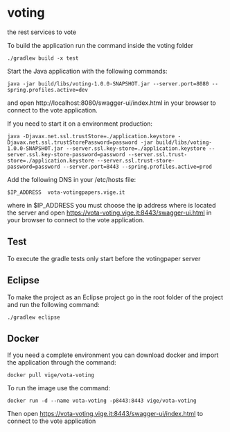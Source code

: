 # voting
the rest services to vote

To build the application run the command inside the voting folder
```
./gradlew build -x test
```
Start the Java application with the following commands:
```
java -jar build/libs/voting-1.0.0-SNAPSHOT.jar --server.port=8080 --spring.profiles.active=dev
```
and open http://localhost:8080/swagger-ui/index.html in your browser to connect to the vote application.

If you need to start it on a environment production:
```
java -Djavax.net.ssl.trustStore=./application.keystore -Djavax.net.ssl.trustStorePassword=password -jar build/libs/voting-1.0.0-SNAPSHOT.jar --server.ssl.key-store=./application.keystore --server.ssl.key-store-password=password --server.ssl.trust-store=./application.keystore --server.ssl.trust-store-password=password --server.port=8443 --spring.profiles.active=prod
```

Add the following DNS in your /etc/hosts file:
```
$IP_ADDRESS  vota-votingpapers.vige.it
```

where in $IP_ADDRESS you must choose the ip address where is located the server
and open https://vota-voting.vige.it:8443/swagger-ui.html in your browser to connect to the vote application.

## Test

To execute the gradle tests only start before the votingpaper server

## Eclipse

To make the project as an Eclipse project go in the root folder of the project and run the following command:
```
./gradlew eclipse
```

## Docker

If you need a complete environment you can download docker and import the application through the command:
```
docker pull vige/vota-voting
```
To run the image use the command:
```
docker run -d --name vota-voting -p8443:8443 vige/vota-voting
```
Then open https://vota-voting.vige.it:8443/swagger-ui/index.html to connect to the vote application
